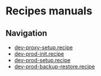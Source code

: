 # Recipes manuals

## Navigation

- [dev-proxy-setup.recipe](dev-proxy-setup.md)
- [dev-prod-init.recipe](rdev-prod-init.md)
- [dev-prod-setup.recipe](dev-prod-setup.md)
- [dev-prod-backup-restore.recipe](dev-prod-backup-restore.md)
